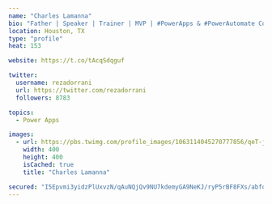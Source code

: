 ```yaml
---
name: "Charles Lamanna"
bio: "Father | Speaker | Trainer | MVP | #PowerApps & #PowerAutomate Community Super User | YouTuber Right-pointing triangle http://youtube.com/c/rezadorrani | Learn - Share - Clockwise rightwards and leftwards open circle arrows"
location: Houston, TX
type: "profile"
heat: 153

website: https://t.co/tAcqSdqguf

twitter:
  username: rezadorrani
  url: https://twitter.com/rezadorrani
  followers: 8783

topics:
  - Power Apps

images:
  - url: https://pbs.twimg.com/profile_images/1063114045270777856/qeT-jpWr_400x400.jpg
    width: 400
    height: 400
    isCached: true
    title: "Charles Lamanna"

secured: "I5Epvmi3yidzPlUxvzN/qAuNQjQv9NU7kdemyGA9NeKJ/ryP5rBF8FXs/abfqO3sXZylQXxM4+QKn+LKSarjeu3Xzygwk95ItuvpyMVqSrtKBjxbtb6oD3qLxzP8T4LFaibDjdcesbEWj/6aACkmDIcVlnplCXqew+RBC/nXvnlyhdWi/TvQy/zPJz7XjQnj7MU5INImk7x4SKCOZpXh036RtgD9OS/ZgV+wAmw55AYFwGpK7zojjXqJ/M73jI3ZIU3mcd1dE9/zLEDIxWSKAyM8p4s/6sTpSNWKrknNjEcFQ9CiGJTEfdM/8520Mbn6zPE5c1sFO8woTWCQZFxKyY5w3n3tIM0oY4TphvzhGw9EtajRMjUoLhEbbLL9TcLUTQ0Zycm9E2oS05L6nv8fjIJ1b54dO6itEdFtHHpGGsA=;DIqSFZqoVfRSClVwwI4L+Q=="
---
```


